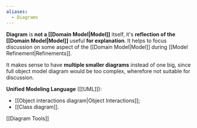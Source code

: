 ```yaml
---
aliases:
  - Diagrams
---
```

**Diagram** is **not a [[Domain Model|Model]]** itself, it's **reflection of the [[Domain Model|Model]]** useful **for explanation**. It helps to focus discussion on some aspect of the [[Domain Model|Model]] during [[Model Refinement|Refinements]].

It makes sense to have **multiple smaller diagrams** instead of one big, since full object model diagram would be too complex, wherefore not suitable for discussion. 

**Unified Modeling Language** ([[UML]]):
- [[Object interactions diagram|Object Interactions]];
- [[Class diagram]].

[[Diagram Tools]]

